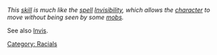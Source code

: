 *This [skill](:Category:_Skills "wikilink") is much like the
[spell](:Category:_Spells "wikilink") [Invisibility](Invis "wikilink"),
which allows the [character](:Category:_Characters "wikilink") to move
without being seen by some [mobs](:Category:_Mobs "wikilink").*

See also [Invis](Invis "wikilink").

[Category: Racials](Category:_Racials "wikilink")
